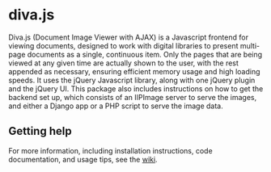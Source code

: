 diva.js
=======

Diva.js (Document Image Viewer with AJAX) is a Javascript frontend for viewing documents, designed to work with digital libraries to present multi-page documents as a single, continuous item. Only the pages that are being viewed at any given time are actually shown to the user, with the rest appended as necessary, ensuring efficient memory usage and high loading speeds. It uses the jQuery Javascript library, along with one jQuery plugin and the jQuery UI. This package also includes instructions on how to get the backend set up, which consists of an IIPImage server to serve the images, and either a Django app or a PHP script to serve the image data.

Getting help
------------

For more information, including installation instructions, code documentation, and usage tips, see the [wiki](https://github.com/DDMAL/diva.js/wiki).
